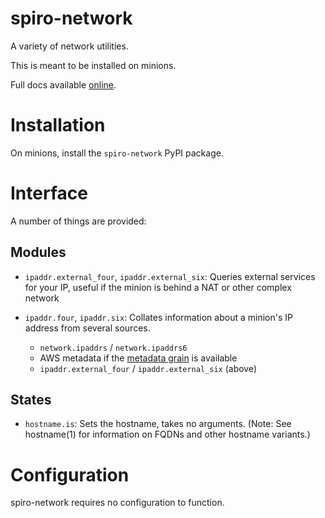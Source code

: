 spiro-network
=============

A variety of network utilities.

This is meant to be installed on minions.

Full docs available [online](https://spirostack.com/spiro-net.html).

Installation
============

On minions, install the `spiro-network` PyPI package.


Interface
=========

A number of things are provided:

Modules
-------

* `ipaddr.external_four`, `ipaddr.external_six`: Queries external services for
  your IP, useful if the minion is behind a NAT or other complex network

* `ipaddr.four`, `ipaddr.six`: Collates information about a minion's IP address
  from several sources. 

    * `network.ipaddrs` / `network.ipaddrs6`
    * AWS metadata if the [metadata grain](https://docs.saltstack.com/en/latest/ref/grains/all/salt.grains.metadata.html) is available
    * `ipaddr.external_four` / `ipaddr.external_six` (above)

States
------

* `hostname.is`: Sets the hostname, takes no arguments. (Note: See hostname(1)
  for information on FQDNs and other hostname variants.)


Configuration
=============

spiro-network requires no configuration to function.

